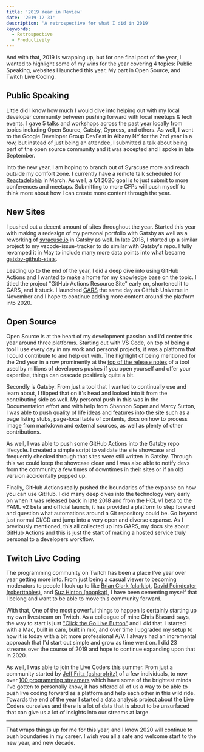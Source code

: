 ```yaml
---
title: '2019 Year in Review'
date: '2019-12-31'
description: 'A retrospective for what I did in 2019'
keywords:
  - Retrospective
  - Productivity
---
```


And with that, 2019 is wrapping up, but for one final post of the year, I wanted to highlight some of my wins for the year covering 4 topics: Public Speaking, websites I launched this year, My part in Open Source, and Twitch Live Coding.

## Public Speaking

Little did I know how much I would dive into helping out with my local developer community between pushing forward with local meetups & tech events. I gave 5 talks and workshops across the past year locally from topics including Open Source, Gatsby, Cypress, and others. As well, I went to the Google Developer Group DevFest in Albany NY for the 2nd year in a row, but instead of just being an attendee, I submitted a talk about being part of the open source community and it was accepted and I spoke in late September.

Into the new year, I am hoping to branch out of Syracuse more and reach outside my comfort zone. I currently have a remote talk scheduled for [Reactadelphia](https://www.meetup.com/Reactadelphia/) in March. As well, a Q1 2020 goal is to just submit to more conferences and meetups. Submitting to more CFPs will push myself to think more about how I can create more content through the year.

## New Sites

I pushed out a decent amount of sites throughout the year. Started this year with making a redesign of my personal portfolio with Gatsby as well as a reworking of [syracuse.io](https://syracuse.io) in Gatsby as well. In late 2018, I started up a similar project to my vscode-issue-tracker to do similar with Gatsby's repo. I fully revamped it in May to include many more data points into what became [gatsby-github-stats](https://gatsby-github-stats.netlify.com).

Leading up to the end of the year, I did a deep dive into using GitHub Actions and I wanted to make a home for my knowledge base on the topic. I titled the project "GitHub Actions Resource Site" early on, shortened it to GARS, and it stuck. I launched [GARS](https://gars.dev) the same day as GitHub Universe in November and I hope to continue adding more content around the platform into 2020.

## Open Source

Open Source is at the heart of my development passion and I'd center this year around three platforms. Starting out with VS Code, on top of being a tool I use every day in my work and personal projects, it was a platform that I could contribute to and help out with. The highlight of being mentioned for the 2nd year in a row prominently at the [top of the release notes](https://code.visualstudio.com/updates/v1_40) of a tool used by millions of developers pushes if you open yourself and offer your expertise, things can cascade positively quite a bit.

Secondly is Gatsby. From just a tool that I wanted to continually use and learn about, I flipped that on it's head and looked into it from the contributing side as well. My personal push in this was in the Documentation effort and with help from Shannon Soper and Marcy Sutton, I was able to push quality of life ideas and features into the site such as a page listing stubs, page-local table of contents, docs on how to process image from markdown and external sources, as well as plenty of other contributions.

As well, I was able to push some GitHub Actions into the Gatsby repo lifecycle. I created a simple script to validate the site showcase and frequently checked through that sites were still written in Gatsby. Through this we could keep the showcase clean and I was also able to notify devs from the community a few times of downtimes in their sites or if
an old version accidentally popped up.

Finally, GitHub Actions really pushed the boundaries of the expanse on how you can use GitHub. I did many deep dives into the technology very early on when it was released back in late 2018 and from the HCL v1 beta to the YAML v2 beta and official launch, it has provided a platform to step forward and question what automations around a Git repository could be. Go beyond just normal CI/CD and jump into a very open and diverse expanse. As I previously mentioned, this all collected up into GARS, my docs site about GitHub Actions and this is just the start of making a hosted service truly personal to a developers workflow.

## Twitch Live Coding

The programming community on Twitch has been a place I've year over year getting more into. From just being a casual viewer to becoming moderators to people I look up to like [Brian Clark (clarkio)](https://twitch.tv/clarkio), [David Poindexter (roberttables)](https://twitch.tv/roberttables), and [Suz Hinton (noopkat)](https://twitch.tv/noopkat), I have been cementing myself that I belong and want to be able to move this community forward.

With that, One of the most powerful things to happen is certainly starting up my own livestream on Twitch. As a colleague of mine Chris Biscardi says, the way to start is just ["Click the Go Live Button"](https://www.christopherbiscardi.com/post/you-should-livestream/) and I did that. I started with a Mac, built in cam, built in mic, and over time I upgraded my setup to how it is today with a bit more professional A/V. I always had an incremental approach that I'd start out simple and grow as time went on. I did 23 streams over the course of 2019 and hope to continue expanding upon that in 2020.

As well, I was able to join the Live Coders this summer. From just a community started by [Jeff Fritz (csharpfritz)](https://twitch.tv/csharpfritz) of a few individuals, to now over [100 programming streamers](https://twitch.tv/team/livecoders) which have some of the brightest minds I've gotten to personally know, it has offered all of us a way to be able to push live coding forward as a platform and help each other in this wild ride. Towards the end of the year I started a data analysis project about the Live Coders ourselves and there is a lot of data that is about to be unsurfaced that can give us a lot of insights into our streams at large.

---

That wraps things up for me for this year, and I know 2020 will continue to push boundaries in my career. I wish you all a safe and welcome start to the new year, and new decade.
